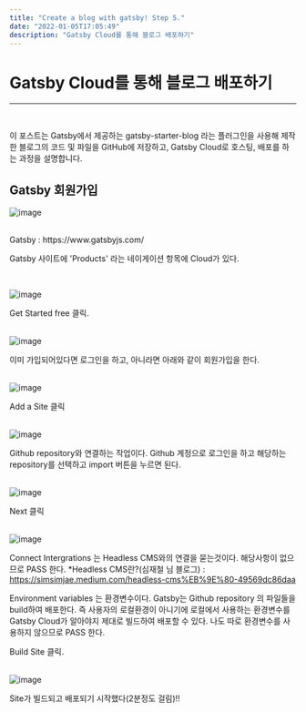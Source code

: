 ```yaml
---
title: "Create a blog with gatsby! Step 5."
date: "2022-01-05T17:05:49"
description: "Gatsby Cloud를 통해 블로그 배포하기"
---
```


# Gatsby Cloud를 통해 블로그 배포하기

---

<br>

이 포스트는 Gatsby에서 제공하는 gatsby-starter-blog 라는 플러그인을 사용해 제작한 블로그의 코드 및 파일을 GitHub에 저장하고, Gatsby Cloud로 호스팅, 배포를 하는 과정을 설명합니다.

## Gatsby 회원가입

![image](https://user-images.githubusercontent.com/34260967/148123034-f1ceb0e1-d43c-4c33-a58f-f5eeb8650b54.png)

<br>
Gatsby : https://www.gatsbyjs.com/

Gatsby 사이트에 'Products' 라는 네이게이션 항목에 Cloud가 있다.

<br>

![image](https://user-images.githubusercontent.com/34260967/148123134-7439ab4d-709f-472f-85eb-362b490feb88.png)

Get Started free 클릭.
<br>
<br>

![image](https://user-images.githubusercontent.com/34260967/148123205-e773b369-91dd-4ca4-847b-5051238b33a7.png)

이미 가입되어있다면 로그인을 하고, 아니라면 아래와 같이 회원가입을 한다.
<br>
<br>

![image](https://user-images.githubusercontent.com/34260967/148123442-4bf0accc-ac96-4333-820c-2e77bbb57abb.png)

Add a Site 클릭
<br>
<br>

![image](https://user-images.githubusercontent.com/34260967/148123660-afaba7a1-1e80-4ea3-a3af-d0bf0869e237.png)

Github repository와 연결하는 작업이다. Github 계정으로 로그인을 하고 해당하는 repository를 선택하고 import 버튼을 누르면 된다.
<br>
<br>

![image](https://user-images.githubusercontent.com/34260967/148123861-1a9c9f50-b79b-42d8-a361-dbf6f1f066ec.png)

Next 클릭
<br>
<br>

![image](https://user-images.githubusercontent.com/34260967/148125934-b28fdc90-2e7e-4c08-ab88-6470a3488e06.png)

Connect Intergrations 는 Headless CMS와의 연결을 묻는것이다. 해당사항이 없으므로 PASS 한다.
*Headless CMS란?(심재철 님 블로그) : https://simsimjae.medium.com/headless-cms%EB%9E%80-49569dc86daa

Environment variables 는 환경변수이다. Gatsby는 Github repository 의 파일들을 build하여 배포한다. 즉 사용자의 로컬환경이 아니기에 로컬에서 사용하는 환경변수를 Gatsby Cloud가 알아야지 제대로 빌드하여 배포할 수 있다. 나도 따로 환경변수를 사용하지 않으므로 PASS 한다.

Build Site 클릭.
<br>
<br>

![image](https://user-images.githubusercontent.com/34260967/148127313-c618d9b4-27c2-4cb2-81e1-b04e7c47f510.png)

Site가 빌드되고 배포되기 시작했다(2분정도 걸림)!!

<br><br>

